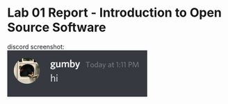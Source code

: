 # Lab 01 Report - Introduction to Open Source Software

discord screenshot: <br />
![discord_screenshot](screenshot.PNG)

